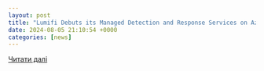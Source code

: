 ```yaml
---
layout: post
title: "Lumifi Debuts its Managed Detection and Response Services on Azure Marketplace"
date: 2024-08-05 21:10:54 +0000
categories: [news]
---
```


[Читати далі](https://www.dbta.com/Editorial/News-Flashes/Lumifi-Debuts-its-Managed-Detection-and-Response-Services-on-Azure-Marketplace-165259.aspx)
